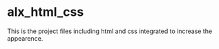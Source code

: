 # alx_html_css
This is the project files including html and css integrated to increase the appearence.
